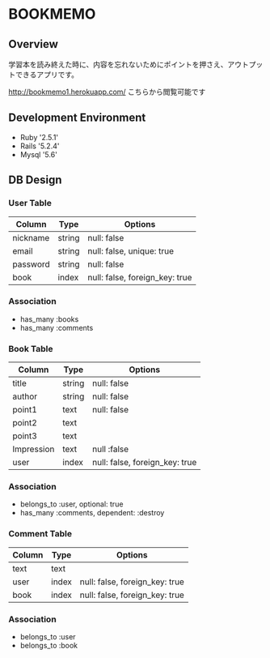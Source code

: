 # BOOKMEMO

## Overview
 学習本を読み終えた時に、内容を忘れないためにポイントを押さえ、アウトプットできるアプリです。
 
 http://bookmemo1.herokuapp.com/
 こちらから閲覧可能です

## Development Environment
  - Ruby '2.5.1'
  - Rails '5.2.4'
  - Mysql '5.6'

## DB Design
### User Table
|Column|Type|Options|
|------|----|-------|
|nickname|string|null: false|
|email|string|null: false, unique: true|
|password|string|null: false|
|book|index|null: false, foreign_key: true|

### Association
  - has_many :books
  - has_many :comments

### Book Table
|Column|Type|Options|
|------|----|-------|
|title|string|null: false|
|author|string|null: false|
|point1|text|null: false|
|point2|text|
|point3|text|
|Impression|text|null :false|
|user|index|null: false, foreign_key: true|


### Association
- belongs_to :user, optional: true
- has_many :comments, dependent: :destroy


### Comment Table
|Column|Type|Options|
|------|----|-------|
|text|text|
|user|index|null: false, foreign_key: true|
|book|index|null: false, foreign_key: true|

### Association
- belongs_to :user
- belongs_to :book

